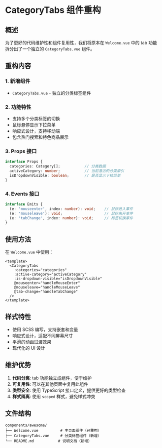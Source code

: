 # CategoryTabs 组件重构

## 概述

为了更好的代码维护性和组件复用性，我们将原本在 `Welcome.vue` 中的 tab 功能拆分出了一个独立的 `CategoryTabs.vue` 组件。

## 重构内容

### 1. 新增组件
- `CategoryTabs.vue` - 独立的分类标签组件

### 2. 功能特性
- 支持多个分类标签的切换
- 鼠标悬停显示下拉菜单
- 响应式设计，支持移动端
- 包含热门搜索和特色商品展示

### 3. Props 接口
```typescript
interface Props {
  categories: Category[];           // 分类数据
  activeCategory: number;           // 当前激活的分类索引
  isDropdownVisible: boolean;       // 是否显示下拉菜单
}
```

### 4. Events 接口
```typescript
interface Emits {
  (e: 'mouseenter', index: number): void;    // 鼠标进入事件
  (e: 'mouseleave'): void;                   // 鼠标离开事件
  (e: 'tabChange', index: number): void;     // 标签切换事件
}
```

## 使用方法

在 `Welcome.vue` 中使用：

```vue
<template>
  <CategoryTabs
    :categories="categories"
    :active-category="activeCategory"
    :is-dropdown-visible="isDropdownVisible"
    @mouseenter="handleMouseEnter"
    @mouseleave="handleMouseLeave"
    @tab-change="handleTabChange"
  />
</template>
```

## 样式特性

- 使用 SCSS 编写，支持嵌套和变量
- 响应式设计，适配不同屏幕尺寸
- 平滑的动画过渡效果
- 现代化的 UI 设计

## 维护优势

1. **代码分离**: tab 功能独立成组件，便于维护
2. **可复用性**: 可以在其他页面中复用此组件
3. **类型安全**: 使用 TypeScript 接口定义，提供更好的类型检查
4. **样式隔离**: 使用 `scoped` 样式，避免样式冲突

## 文件结构

```
components/awesome/
├── Welcome.vue          # 主页面组件（已重构）
├── CategoryTabs.vue     # 分类标签组件（新增）
└── README.md           # 说明文档（新增）
``` 